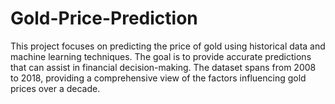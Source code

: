 # Gold-Price-Prediction
This project focuses on predicting the price of gold using historical data and machine learning techniques. The goal is to provide accurate predictions that can assist in financial decision-making. The dataset spans from 2008 to 2018, providing a comprehensive view of the factors influencing gold prices over a decade.
